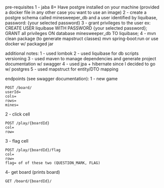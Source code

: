 pre-requisites
1 - jaba 8+
	Have postgre installed on your machine (provided a docker file in any other case you want to use an image)
2 - create a postgre schema called minesweeper_db and a user identified by liquibase, password: {your selected password}
3 - grant privileges to the user ex:
	CREATE USER liquibase WITH PASSWORD  {your selected password};
	GRANT all privileges ON database minesweeper_db TO liquibase;
4 - mvn clean package (to generate mapstruct classes)
	mvn spring-boot:run or  use docker w/ packaged jar

additional notes:
1 - used lombok
2 - used liquibase for db scripts versioning
3 - used maven to manage dependencies and generate project documentation w/ swagger
4 - used jpa + hibernate since I decided to go w/ postgres
5 - used mapstruct for entity/DTO mapping	


endpoints (see swagger documentation):
1 - new game

	POST /board/
	userId=
	cols=
	rows=
	mines=
	
2 - click cell
	
	POST /play/{boardId}	
	col=
	row=
	
3 - flag cell
	
	POST /play/{boardId}/flag	
	col=
	row=
	flag= of of these two (QUESTION_MARK, FLAG)

4- get board (prints board)
	
	GET /board/{boardId}/	
		